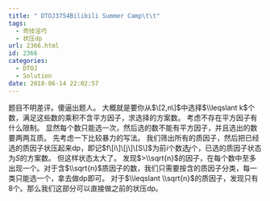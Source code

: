 ```yaml
---
title: " DTOJ3754Bilibili Summer Camp\t\t"
tags:
  - 奇技淫巧
  - 状压dp
url: 2366.html
id: 2366
categories:
  - DTOJ
  - Solution
date: 2018-06-14 22:02:57
---
```


题目不明差评。傻逼出题人。 大概就是要你从$\[2,n\]$中选择$\\leqslant k$个数，满足这些数的乘积不含平方因子，求选择的方案数。 考虑不存在平方因子有什么限制。 显然每个数只能选一次，然后选的数不能有平方因子，并且选出的数要两两互质。 先考虑一下比较暴力的写法。 我们筛出所有的质因子，然后把已经选的质因子状压起来dp，即记$f\[i\]\[j\]\[S\]$为前$i$个数选$j$个，已选的质因子状态为$S$的方案数。 但这样状态太大了。 发现$>\\sqrt{n}$的因子，在每个数中至多出现一个。对于含$\\sqrt{n}$质因子的数，我们只需要按含的质因子分类，每一类只能选一个，拿去做dp即可。 对于$\\leqslant \\sqrt{n}$的质因子，发现只有$8$个。那么我们这部分可以直接做之前的状压dp。